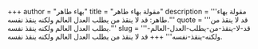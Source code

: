 +++
author = "بهاء طاهر"
title = "مقولة بهاء طاهر"
description = '''مقولة بهاء طاهر: قد لا ينقذ من يطلب العدل العالم ولكنه ينقذ نفسه.'''
quote = '''قد لا ينقذ من يطلب العدل العالم ولكنه ينقذ نفسه.'''
slug = '''قد-لا-ينقذ-من-يطلب-العدل-العالم-ولكنه-ينقذ-نفسه'''
+++
قد لا ينقذ من يطلب العدل العالم ولكنه ينقذ نفسه.
